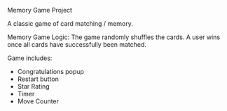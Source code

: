 Memory Game Project

A classic game of card matching / memory.

Memory Game Logic:
The game randomly shuffles the cards. A user wins once all cards have successfully been matched.

Game includes:
- Congratulations popup
- Restart button
- Star Rating
- Timer
- Move Counter
